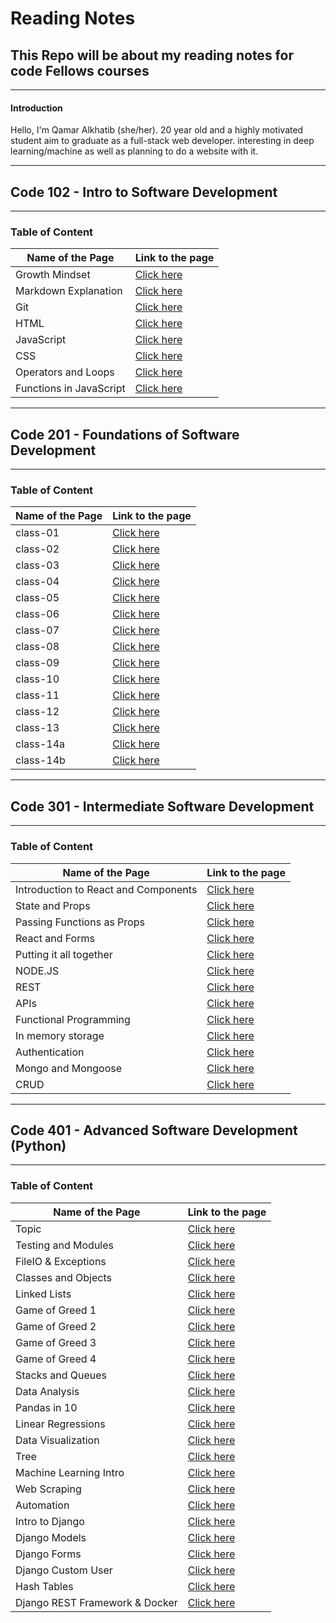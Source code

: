 # Reading Notes

## This Repo will be about my reading notes for code Fellows courses

---

#### **Introduction**

 Hello, I'm Qamar Alkhatib (she/her). 20 year old and a highly motivated student aim to graduate as a full-stack web developer. interesting in deep learning/machine as well as planning to do a website with it.

---------------------

## **Code 102 - Intro to Software Development**

---

### Table of Content

Name of the Page | Link to the page
---------------- | ---------------
Growth Mindset | [Click here](https://qamaralkhatib.github.io/reading-notes/code102/growthmindset)
Markdown Explanation | [Click here](https://qamaralkhatib.github.io/reading-notes/code102/read01)
Git | [Click here](https://qamaralkhatib.github.io/reading-notes/code102/gitfini)
HTML | [Click here](https://qamaralkhatib.github.io/reading-notes/code102/read03)
JavaScript | [Click here](https://qamaralkhatib.github.io/reading-notes/code102/read04)
CSS | [Click here](https://qamaralkhatib.github.io/reading-notes/code102/read06)
Operators and Loops | [Click here](https://qamaralkhatib.github.io/reading-notes/code102/read05)
Functions in JavaScript | [Click here](https://qamaralkhatib.github.io/reading-notes/code102/read07)

--------------------------------------------

## **Code 201 - Foundations of Software Development**

--------

### Table of Content

Name of the Page | Link to the page
---------------- | ---------------
class-01 | [Click here](https://qamaralkhatib.github.io/reading-notes/code201/class-01)
class-02 | [Click here](https://qamaralkhatib.github.io/reading-notes/code201/class-02)
class-03 | [Click here](https://qamaralkhatib.github.io/reading-notes/code201/class-03)
class-04 | [Click here](https://qamaralkhatib.github.io/reading-notes/code201/class-04)
class-05 | [Click here](https://qamaralkhatib.github.io/reading-notes/code201/class-05)
class-06 | [Click here](https://qamaralkhatib.github.io/reading-notes/code201/class-06)
class-07 | [Click here](https://qamaralkhatib.github.io/reading-notes/code201/class-07)
class-08 | [Click here](https://qamaralkhatib.github.io/reading-notes/code201/class-08)
class-09 | [Click here](https://qamaralkhatib.github.io/reading-notes/code201/class-09)
class-10 | [Click here](https://qamaralkhatib.github.io/reading-notes/code201/class-10)
class-11 | [Click here](https://qamaralkhatib.github.io/reading-notes/code201/class-11)
class-12 | [Click here](https://qamaralkhatib.github.io/reading-notes/code201/class-12)
class-13 | [Click here](https://qamaralkhatib.github.io/reading-notes/code201/class-13)
class-14a | [Click here](https://qamaralkhatib.github.io/reading-notes/code201/class-14a)
class-14b | [Click here](https://qamaralkhatib.github.io/reading-notes/code201/class-14b)

-----

## **Code 301 - Intermediate Software Development**

---

### Table of Content

Name of the Page | Link to the page
---------------- | ---------------
Introduction to React and Components | [Click here](https://qamaralkhatib.github.io/reading-notes/code301/class-1)
State and Props | [Click here](https://qamaralkhatib.github.io/reading-notes/code301/class-2)
Passing Functions as Props| [Click here](https://qamaralkhatib.github.io/reading-notes/code301/class-3)
React and Forms| [Click here](https://qamaralkhatib.github.io/reading-notes/code301/class-4)
Putting it all together | [Click here](https://qamaralkhatib.github.io/reading-notes/code301/class-5)
NODE.JS | [Click here](https://qamaralkhatib.github.io/reading-notes/code301/class-6)
REST | [Click here](https://qamaralkhatib.github.io/reading-notes/code301/class-7)
APIs | [Click here](https://qamaralkhatib.github.io/reading-notes/code301/class-8)
Functional Programming | [Click here](https://qamaralkhatib.github.io/reading-notes/code301/class-9)
In memory storage | [Click here](https://qamaralkhatib.github.io/reading-notes/code301/class-10)
Authentication | [Click here](https://qamaralkhatib.github.io/reading-notes/code301/class-11)
Mongo and Mongoose | [Click here](https://qamaralkhatib.github.io/reading-notes/code301/class-12)
CRUD | [Click here](https://qamaralkhatib.github.io/reading-notes/code301/class-13)

---------------

## **Code 401 - Advanced Software Development (Python)**

---

### Table of Content

Name of the Page | Link to the page
---------------- | ---------------
Topic | [Click here](https://qamaralkhatib.github.io/reading-notes/code401/class-01)
Testing and Modules | [Click here](https://qamaralkhatib.github.io/reading-notes/code401/class-02)
FileIO & Exceptions | [Click here](https://qamaralkhatib.github.io/reading-notes/code401/class-03)
Classes and Objects | [Click here](https://qamaralkhatib.github.io/reading-notes/code401/class-04)
Linked Lists | [Click here](https://qamaralkhatib.github.io/reading-notes/code401/class-05)
Game of Greed 1 | [Click here](https://qamaralkhatib.github.io/reading-notes/code401/class-06)
Game of Greed 2 | [Click here](https://qamaralkhatib.github.io/reading-notes/code401/class-07)
Game of Greed 3 | [Click here](https://qamaralkhatib.github.io/reading-notes/code401/class-08)
Game of Greed 4 | [Click here](https://qamaralkhatib.github.io/reading-notes/code401/class-09)
Stacks and Queues | [Click here](https://qamaralkhatib.github.io/reading-notes/code401/class-10)
Data Analysis | [Click here](https://qamaralkhatib.github.io/reading-notes/code401/class-11)
Pandas in 10 | [Click here](https://qamaralkhatib.github.io/reading-notes/code401/class-12)
Linear Regressions | [Click here](https://qamaralkhatib.github.io/reading-notes/code401/class-13)
Data Visualization | [Click here](https://qamaralkhatib.github.io/reading-notes/code401/class-14)
Tree | [Click here](https://qamaralkhatib.github.io/reading-notes/code401/class-15)
Machine Learning Intro | [Click here](https://qamaralkhatib.github.io/reading-notes/code401/class-16)
Web Scraping | [Click here](https://qamaralkhatib.github.io/reading-notes/code401/class-17)
Automation | [Click here](https://qamaralkhatib.github.io/reading-notes/code401/class-18)
Intro to Django | [Click here](https://qamaralkhatib.github.io/reading-notes/code401/class-19)
Django Models | [Click here](https://qamaralkhatib.github.io/reading-notes/code401/class-20)
Django Forms | [Click here](https://qamaralkhatib.github.io/reading-notes/code401/class-21)
Django Custom User | [Click here](https://qamaralkhatib.github.io/reading-notes/code401/class-22)
Hash Tables | [Click here](https://qamaralkhatib.github.io/reading-notes/code401/class-23)
Django REST Framework & Docker | [Click here](https://qamaralkhatib.github.io/reading-notes/code401/class-24)
